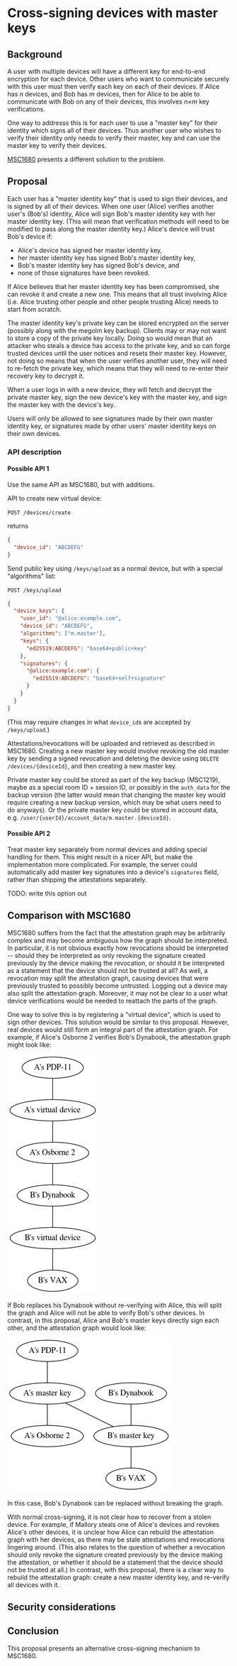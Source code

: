 # Cross-signing devices with master keys

## Background

A user with multiple devices will have a different key for end-to-end
encryption for each device.  Other users who want to communicate securely with
this user must then verify each key on each of their devices.  If Alice has *n*
devices, and Bob has *m* devices, then for Alice to be able to communicate with
Bob on any of their devices, this involves *n×m* key verifications.

One way to addresss this is for each user to use a "master key" for their
identity which signs all of their devices.  Thus another user who wishes to
verify their identity only needs to verify their master, key and can use the
master key to verify their devices.

[MSC1680](https://github.com/matrix-org/matrix-doc/issues/1680) presents a
different solution to the problem.

## Proposal

Each user has a "master identity key" that is used to sign their devices, and
is signed by all of their devices.  When one user (Alice) verifies another
user's (Bob's) identity, Alice will sign Bob's master identity key with her
master identity key.  (This will mean that verification methods will need to be
modified to pass along the master identity key.)  Alice's device will trust
Bob's device if:

- Alice's device has signed her master identity key,
- her master identity key has signed Bob's master identity key,
- Bob's master identity key has signed Bob's device, and
- none of those signatures have been revoked.

If Alice believes that her master identity key has been compromised, she can
revoke it and create a new one.  This means that all trust involving Alice
(i.e. Alice trusting other people and other people trusting Alice) needs to
start from scratch.

The master identity key's private key can be stored encrypted on the server
(possibly along with the megolm key backup).  Clients may or may not want to
store a copy of the private key locally.  Doing so would mean that an attacker
who steals a device has access to the private key, and so can forge trusted
devices until the user notices and resets their master key.  However, not doing
so means that when the user verifies another user, they will need to re-fetch
the private key, which means that they will need to re-enter their recovery
key to decrypt it.

When a user logs in with a new device, they will fetch and decrypt the private
master key, sign the new device's key with the master key, and sign the master
key with the device's key.

Users will only be allowed to see signatures made by their own master identity
key, or signatures made by other users' master identity keys on their own
devices.

### API description

#### Possible API 1

Use the same API as MSC1680, but with additions.

API to create new virtual device:

`POST /devices/create`

returns

``` json
{
  "device_id": "ABCDEFG"
}
```

Send public key using `/keys/upload` as a normal device, but with a special
"algorithms" list:

`POST /keys/upload`

``` json
{
  "device_keys": {
    "user_id": "@alice:example.com",
    "device_id": "ABCDEFG",
    "algorithms": ["m.master"],
    "keys": {
      "ed25519:ABCDEFG": "base64+public+key"
    },
    "signatures": {
      "@alice:example.com": {
        "ed25519:ABCDEFG": "base64+self+signature"
      }
    }
  }
}
```

(This may require changes in what `device_id`s are accepted by `/keys/upload`.)

Attestations/revocations will be uploaded and retrieved as described in
MSC1680.  Creating a new master key would involve revoking the old master key
by sending a signed revocation and deleting the device using `DELETE
/devices/{deviceId}`, and then creating a new master key.

Private master key could be stored as part of the key backup (MSC1219), maybe
as a special room ID + session ID, or possibly in the `auth_data` for the
backup version (the latter would mean that changing the master key would
require creating a new backup version, which may be what users need to do
anyways).  Or the private master key could be stored in account data,
e.g. `/user/{userId}/account_data/m.master.{deviceId}`.

#### Possible API 2

Treat master key separately from normal devices and adding special handling for
them.  This might result in a nicer API, but make the implementation more
complicated.  For example, the server could automatically add master key
signatures into a device's `signatures` field, rather than shipping the
attestations separately.

TODO: write this option out

## Comparison with MSC1680

MSC1680 suffers from the fact that the attestation graph may be arbitrarily
complex and may become ambiguous how the graph should be interpreted.  In
particular, it is not obvious exactly how revocations should be interpreted --
should they be interpreted as only revoking the signature created previously by
the device making the revocation, or should it be interpreted as a statement
that the device should not be trusted at all?  As well, a revocation may split
the attestation graph, causing devices that were previously trusted to possibly
become untrusted.  Logging out a device may also split the attestation graph.
Moreover, it may not be clear to a user what device verifications would be
needed to reattach the parts of the graph.

One way to solve this is by registering a "virtual device", which is used to
sign other devices.  This solution would be similar to this proposal.  However,
real devices would still form an integral part of the attestation graph.  For
example, if Alice's Osborne 2 verifies Bob's Dynabook, the attestation graph might
look like:

![](images/1756-graph1.dot.png)

If Bob replaces his Dynabook without re-verifying with Alice, this will split
the graph and Alice will not be able to verify Bob's other devices.  In
contrast, in this proposal, Alice and Bob's master keys directly sign each
other, and the attestation graph would look like:

![](images/1756-graph2.dot.png)

In this case, Bob's Dynabook can be replaced without breaking the graph.

With normal cross-signing, it is not clear how to recover from a stolen device.
For example, if Mallory steals one of Alice's devices and revokes Alice's other
devices, it is unclear how Alice can rebuild the attestation graph with her
devices, as there may be stale attestations and revocations lingering around.
(This also relates to the question of whether a revocation should only revoke
the signature created previously by the device making the attestation, or
whether it should be a statement that the device should not be trusted at all.)
In contrast, with this proposal, there is a clear way to rebuild the
attestation graph: create a new master identity key, and re-verify all devices
with it.

## Security considerations

## Conclusion

This proposal presents an alternative cross-signing mechanism to MSC1680.
